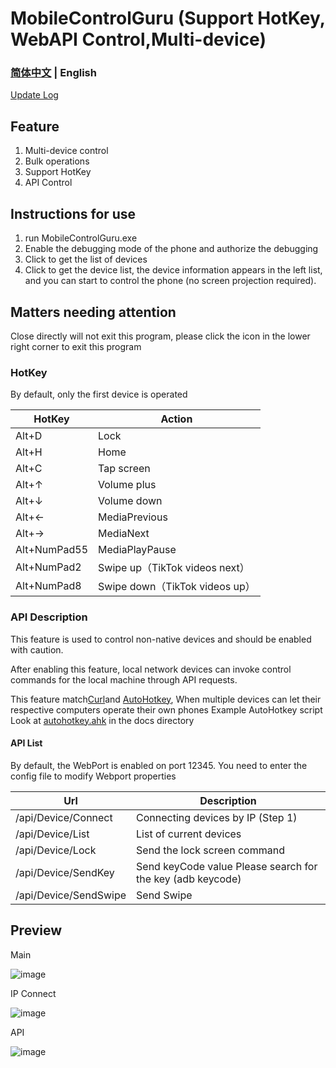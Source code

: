 # MobileControlGuru (Support HotKey, WebAPI Control,Multi-device)

<h3><a href="README.md">简体中文</a> | English</h3>

[Update Log](https://github.com/yclown/MobileControlGuru/blob/master/Docs/Update.en.md)

## Feature

1. Multi-device control
2. Bulk operations
3. Support HotKey
4. API Control

## Instructions for use

1. run MobileControlGuru.exe
2. Enable the debugging mode of the phone and authorize the debugging
3. Click to get the list of devices
4. Click to get the device list, the device information appears in the left list, and you can start to control the phone (no screen projection required).


## Matters needing attention

Close directly will not exit this program, please click the icon in the lower right corner to exit this program

### HotKey

By default, only the first device is operated

| HotKey | Action|
| --- | --- | 
|  Alt+D|  Lock|  
|  Alt+H|  Home|  
|  Alt+C|  Tap screen|  
|  Alt+↑| Volume plus |
|  Alt+↓| Volume down |
|  Alt+←| MediaPrevious|
|  Alt+→| MediaNext|
|  Alt+NumPad55| MediaPlayPause|
|  Alt+NumPad2| Swipe up（TikTok videos next）|
|  Alt+NumPad8| Swipe down（TikTok videos up）|

### API Description

This feature is used to control non-native devices and should be enabled with caution.

After enabling this feature, local network devices can invoke control commands for the local machine through API requests.

This feature match[Curl](https://curl.se/download.html)and [AutoHotkey](https://[AutoHotkey](https://www.autohotkey.com/)), When multiple devices can let their respective computers operate their own phones
Example AutoHotkey script Look at <a href="Docs/autohotkey.md">autohotkey.ahk</a> in the docs directory

#### API List

By default, the WebPort is enabled on port 12345. You need to enter the config file to modify Webport properties

|Url | Description|
| --- | --- | 
| /api/Device/Connect| Connecting devices by IP (Step 1) | 
| /api/Device/List | List of current devices |  
| /api/Device/Lock |Send the lock screen command |
| /api/Device/SendKey|  Send keyCode value Please search for the key (adb keycode) |
| /api/Device/SendSwipe | Send Swipe |

## Preview

Main

![image](https://github.com/yclown/MobileControlGuru/blob/master/Preview/main.png)

IP Connect

![image](https://github.com/yclown/MobileControlGuru/blob/master/Preview/ipconnect.png)

API

![image](https://github.com/yclown/MobileControlGuru/blob/master/Preview/api.png)


